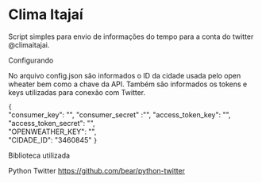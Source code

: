# Clima Itajaí

Script simples para envio de informações do tempo para a conta do twitter @climaitajai.

Configurando

No arquivo config.json são informados o ID da cidade usada pelo open wheater bem como a chave da API. Também são informados os tokens e keys utilizadas para conexão com Twitter.

`{`  
  "consumer_key": "",
  "consumer_secret" :"",
  "access_token_key": "",
  "access_token_secret": "",  
  "OPENWEATHER_KEY": "",  
  "CIDADE_ID": "3460845"
`}`

Biblioteca utilizada

Python Twitter https://github.com/bear/python-twitter